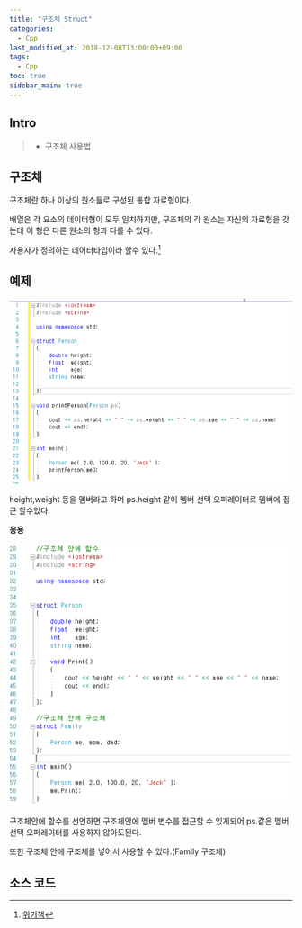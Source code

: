 ```yaml
---
title: "구조체 Struct"
categories: 
  - Cpp
last_modified_at: 2018-12-08T13:00:00+09:00
tags: 
  - Cpp
toc: true
sidebar_main: true
---
```


## Intro

> - 구조체 사용법

## 구조체

구조체란 하나 이상의 원소들로 구성된 통합 자료형이다.

배열은 각 요소의 데이터형이 모두 일치하지만, 구조체의 각 원소는 자신의 자료형을 갖는데 이 형은 다른 원소의 형과 다를 수 있다. 

사용자가 정의하는 데이터타입이라 할수 있다.[^1]

[^1]:[위키책](https://ko.wikibooks.org/wiki/C%2B%2B_%ED%94%84%EB%A1%9C%EA%B7%B8%EB%9E%98%EB%B0%8D/%EA%B5%AC%EC%A1%B0%EC%B2%B4)


## 예제

![1](https://github.com/lesslate/lesslate.github.io/blob/master/assets/img/cpp/Struct/1.png?raw=true)

height,weight 등을 멤버라고 하며 ps.height 같이 멤버 선택 오퍼레이터로 멤버에 접근 할수있다.


**응용**

![2](https://github.com/lesslate/lesslate.github.io/blob/master/assets/img/cpp/Struct/2.png?raw=true)

구조체안에 함수를 선언하면 구조체안에 멤버 변수를 접근할 수 있게되어
ps.같은 멤버 선택 오퍼레이터를 사용하지 않아도된다.

또한 구조체 안에 구조체를 넣어서 사용할 수 있다.(Family 구조체)

## 소스 코드

<script src="https://gist.github.com/lesslate/8861a546f55b59b29ba44ff05e1b68f9.js"></script>

